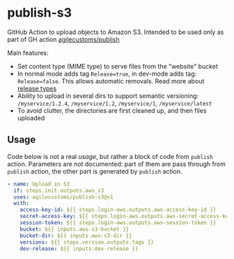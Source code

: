# publish-s3

GitHub Action to upload objects to Amazon S3.
Intended to be used only as part of GH action [agilecustoms/publish](https://github.com/agilecustoms/publish)

Main features:
- Set content type (MIME type) to serve files from the "website" bucket
- In normal mode adds tag `Release=true`, in dev-mode adds tag: `Release=false`. This allows automatic removals.
Read more about [release types](https://github.com/agilecustoms/publish/blob/main/docs/release-types.md)
- Ability to upload in several dirs to support semantic versioning: `/myservice/1.2.4`, `/myservice/1.2`, `/myservice/1`, `/myservice/latest`
- To avoid clutter, the directories are first cleaned up, and then files uploaded

## Usage

Code below is not a real _usage_, but rather a block of code from `publish` action.
Parameters are not documented: part of them are pass through from `publish` action, the other part is generated by `publish` action.
```yaml
- name: Upload in S3
  if: steps.init.outputs.aws_s3
  uses: agilecustoms/publish-s3@v1
  with:
    access-key-id: ${{ steps.login-aws.outputs.aws-access-key-id }}
    secret-access-key: ${{ steps.login-aws.outputs.aws-secret-access-key }}
    session-token: ${{ steps.login-aws.outputs.aws-session-token }}
    bucket: ${{ inputs.aws-s3-bucket }}
    bucket-dir: ${{ inputs.aws-s3-dir }}
    versions: ${{ steps.version.outputs.tags }}
    dev-release: ${{ inputs.dev-release }}
```
